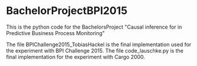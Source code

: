 # BachelorProjectBPI2015

This is the python code for the BachelorsProject "Causal inference for in Predictive Business Process Monitoring"

The file BPIChallenge2015_TobiasHackel is the final implementation used for the experiment with BPI Challenge 2015.
The file code_lauschke.py is the final implementation for the experiment with Cargo 2000.
